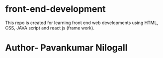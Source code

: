 # front-end-development
This repo is created for learning front end web developments using HTML, CSS, JAVA script and react js (frame work).
<h1>Author- Pavankumar Nilogall</h1>
